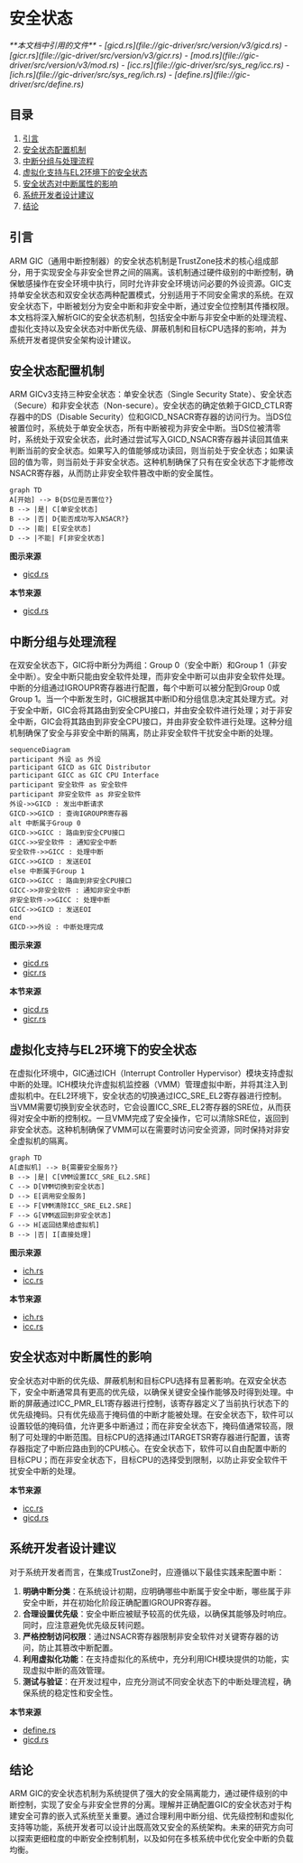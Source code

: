 # 安全状态

<cite>
**本文档中引用的文件**  
- [gicd.rs](file://gic-driver/src/version/v3/gicd.rs)
- [gicr.rs](file://gic-driver/src/version/v3/gicr.rs)
- [mod.rs](file://gic-driver/src/version/v3/mod.rs)
- [icc.rs](file://gic-driver/src/sys_reg/icc.rs)
- [ich.rs](file://gic-driver/src/sys_reg/ich.rs)
- [define.rs](file://gic-driver/src/define.rs)
</cite>

## 目录
1. [引言](#引言)
2. [安全状态配置机制](#安全状态配置机制)
3. [中断分组与处理流程](#中断分组与处理流程)
4. [虚拟化支持与EL2环境下的安全状态](#虚拟化支持与el2环境下的安全状态)
5. [安全状态对中断属性的影响](#安全状态对中断属性的影响)
6. [系统开发者设计建议](#系统开发者设计建议)
7. [结论](#结论)

## 引言
ARM GIC（通用中断控制器）的安全状态机制是TrustZone技术的核心组成部分，用于实现安全与非安全世界之间的隔离。该机制通过硬件级别的中断控制，确保敏感操作在安全环境中执行，同时允许非安全环境访问必要的外设资源。GIC支持单安全状态和双安全状态两种配置模式，分别适用于不同安全需求的系统。在双安全状态下，中断被划分为安全中断和非安全中断，通过安全位控制其传播权限。本文档将深入解析GIC的安全状态机制，包括安全中断与非安全中断的处理流程、虚拟化支持以及安全状态对中断优先级、屏蔽机制和目标CPU选择的影响，并为系统开发者提供安全架构设计建议。

## 安全状态配置机制

ARM GICv3支持三种安全状态：单安全状态（Single Security State）、安全状态（Secure）和非安全状态（Non-secure）。安全状态的确定依赖于GICD_CTLR寄存器中的DS（Disable Security）位和GICD_NSACR寄存器的访问行为。当DS位被置位时，系统处于单安全状态，所有中断被视为非安全中断。当DS位被清零时，系统处于双安全状态，此时通过尝试写入GICD_NSACR寄存器并读回其值来判断当前的安全状态。如果写入的值能够成功读回，则当前处于安全状态；如果读回的值为零，则当前处于非安全状态。这种机制确保了只有在安全状态下才能修改NSACR寄存器，从而防止非安全软件篡改中断的安全属性。

```mermaid
graph TD
A[开始] --> B{DS位是否置位?}
B --> |是| C[单安全状态]
B --> |否| D{能否成功写入NSACR?}
D --> |能| E[安全状态]
D --> |不能| F[非安全状态]
```

**图示来源**
- [gicd.rs](file://gic-driver/src/version/v3/gicd.rs#L91-L122)

**本节来源**
- [gicd.rs](file://gic-driver/src/version/v3/gicd.rs#L91-L161)

## 中断分组与处理流程

在双安全状态下，GIC将中断分为两组：Group 0（安全中断）和Group 1（非安全中断）。安全中断只能由安全软件处理，而非安全中断可以由非安全软件处理。中断的分组通过IGROUPR寄存器进行配置，每个中断可以被分配到Group 0或Group 1。当一个中断发生时，GIC根据其中断ID和分组信息决定其处理方式。对于安全中断，GIC会将其路由到安全CPU接口，并由安全软件进行处理；对于非安全中断，GIC会将其路由到非安全CPU接口，并由非安全软件进行处理。这种分组机制确保了安全与非安全中断的隔离，防止非安全软件干扰安全中断的处理。

```mermaid
sequenceDiagram
participant 外设 as 外设
participant GICD as GIC Distributor
participant GICC as GIC CPU Interface
participant 安全软件 as 安全软件
participant 非安全软件 as 非安全软件
外设->>GICD : 发出中断请求
GICD->>GICD : 查询IGROUPR寄存器
alt 中断属于Group 0
GICD->>GICC : 路由到安全CPU接口
GICC->>安全软件 : 通知安全中断
安全软件->>GICC : 处理中断
GICC->>GICD : 发送EOI
else 中断属于Group 1
GICD->>GICC : 路由到非安全CPU接口
GICC->>非安全软件 : 通知非安全中断
非安全软件->>GICC : 处理中断
GICC->>GICD : 发送EOI
end
GICD->>外设 : 中断处理完成
```

**图示来源**
- [gicd.rs](file://gic-driver/src/version/v3/gicd.rs#L557-L596)
- [gicr.rs](file://gic-driver/src/version/v3/gicr.rs#L330-L371)

**本节来源**
- [gicd.rs](file://gic-driver/src/version/v3/gicd.rs#L557-L596)
- [gicr.rs](file://gic-driver/src/version/v3/gicr.rs#L330-L371)

## 虚拟化支持与EL2环境下的安全状态

在虚拟化环境中，GIC通过ICH（Interrupt Controller Hypervisor）模块支持虚拟中断的处理。ICH模块允许虚拟机监控器（VMM）管理虚拟中断，并将其注入到虚拟机中。在EL2环境下，安全状态的切换通过ICC_SRE_EL2寄存器进行控制。当VMM需要切换到安全状态时，它会设置ICC_SRE_EL2寄存器的SRE位，从而获得对安全中断的控制权。一旦VMM完成了安全操作，它可以清除SRE位，返回到非安全状态。这种机制确保了VMM可以在需要时访问安全资源，同时保持对非安全虚拟机的隔离。

```mermaid
graph TD
A[虚拟机] --> B{需要安全服务?}
B --> |是| C[VMM设置ICC_SRE_EL2.SRE]
C --> D[VMM切换到安全状态]
D --> E[调用安全服务]
E --> F[VMM清除ICC_SRE_EL2.SRE]
F --> G[VMM返回到非安全状态]
G --> H[返回结果给虚拟机]
B --> |否| I[直接处理]
```

**图示来源**
- [ich.rs](file://gic-driver/src/sys_reg/ich.rs)
- [icc.rs](file://gic-driver/src/sys_reg/icc.rs)

**本节来源**
- [ich.rs](file://gic-driver/src/sys_reg/ich.rs)
- [icc.rs](file://gic-driver/src/sys_reg/icc.rs)

## 安全状态对中断属性的影响

安全状态对中断的优先级、屏蔽机制和目标CPU选择有显著影响。在双安全状态下，安全中断通常具有更高的优先级，以确保关键安全操作能够及时得到处理。中断的屏蔽通过ICC_PMR_EL1寄存器进行控制，该寄存器定义了当前执行状态下的优先级掩码。只有优先级高于掩码值的中断才能被处理。在安全状态下，软件可以设置较低的掩码值，允许更多中断通过；而在非安全状态下，掩码值通常较高，限制了可处理的中断范围。目标CPU的选择通过ITARGETSR寄存器进行配置，该寄存器指定了中断应路由到的CPU核心。在安全状态下，软件可以自由配置中断的目标CPU；而在非安全状态下，目标CPU的选择受到限制，以防止非安全软件干扰安全中断的处理。

**本节来源**
- [icc.rs](file://gic-driver/src/sys_reg/icc.rs)
- [gicd.rs](file://gic-driver/src/version/v3/gicd.rs)

## 系统开发者设计建议

对于系统开发者而言，在集成TrustZone时，应遵循以下最佳实践来配置中断：
1. **明确中断分类**：在系统设计初期，应明确哪些中断属于安全中断，哪些属于非安全中断，并在初始化阶段正确配置IGROUPR寄存器。
2. **合理设置优先级**：安全中断应被赋予较高的优先级，以确保其能够及时响应。同时，应注意避免优先级反转问题。
3. **严格控制访问权限**：通过NSACR寄存器限制非安全软件对关键寄存器的访问，防止其篡改中断配置。
4. **利用虚拟化功能**：在支持虚拟化的系统中，充分利用ICH模块提供的功能，实现虚拟中断的高效管理。
5. **测试与验证**：在开发过程中，应充分测试不同安全状态下的中断处理流程，确保系统的稳定性和安全性。

**本节来源**
- [define.rs](file://gic-driver/src/define.rs)
- [gicd.rs](file://gic-driver/src/version/v3/gicd.rs)

## 结论

ARM GIC的安全状态机制为系统提供了强大的安全隔离能力，通过硬件级别的中断控制，实现了安全与非安全世界的分离。理解并正确配置GIC的安全状态对于构建安全可靠的嵌入式系统至关重要。通过合理利用中断分组、优先级控制和虚拟化支持等功能，系统开发者可以设计出既高效又安全的系统架构。未来的研究方向可以探索更细粒度的中断安全控制机制，以及如何在多核系统中优化安全中断的负载均衡。
